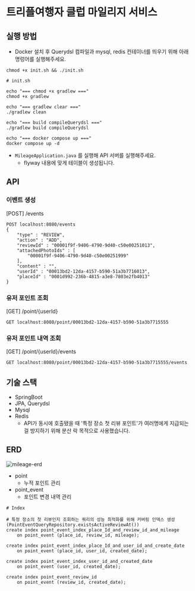 # 트리플여행자 클럽 마일리지 서비스

## 실행 방법

- Docker 설치 후 Querydsl 컴파일과 mysql, redis 컨테이너를 띄우기 위해 아래 명렁어를 실행해주세요.


```
chmod +x init.sh && ./init.sh
```


```
# init.sh

echo "=== chmod +x gradlew ==="
chmod +x gradlew

echo "=== gradlew clear ==="
./gradlew clean

echo "=== build compileQuerydsl ==="
./gradlew build compileQuerydsl

echo "=== docker compose up ==="
docker compose up -d
```
- `MileageApplication.java` 를 실행해 API 서버를 실행해주세요.
  - flyway 내용에 맞게 테이블이 생성됩니다.

## API

### 이벤트 생성
[POST] /events
```
POST localhost:8080/events
{
    "type" : "REVIEW",
    "action" : "ADD",
    "reviewId" : "00001f9f-9406-4790-9d40-c50e00251013",
    "attachedPhotoIds" : [
        "00001f9f-9406-4790-9d40-c50e00251999"
    ],
    "content" : "",
    "userId" : "00013bd2-12da-4157-b590-51a3b7716013",
    "placeId" : "0001d992-236b-4815-a3e8-7803e2fb4013"
}
```

### 유저 포인트 조회
[GET] /point/{userId}
```
GET localhost:8080/point/00013bd2-12da-4157-b590-51a3b7715555
```

### 유저 포인트 내역 조회
[GET] /point/{userId}/events
```
GET localhost:8080/point/00013bd2-12da-4157-b590-51a3b7715555/events
```

## 기술 스택
- SpringBoot
- JPA, Querydsl
- Mysql
- Redis
  - API가 동시에 호출됐을 때 '특정 장소 첫 리뷰 포인트'가 여러명에게 지급되는걸 방지하기 위해 분산 락 목적으로 사용했습니다.

## ERD
![mileage-erd](https://user-images.githubusercontent.com/53700256/177005373-5bc50b7b-af99-4e32-aadf-2ba2de702dd6.png)

- point
  - 누적 포인트 관리
- point_event
  - 포인트 변경 내역 관리

```
# Index

# 특정 장소의 첫 리뷰인지 조회하는 쿼리의 성능 최적화를 위해 커버링 인덱스 생성 (PointEventQueryRepository.existsActiveReviewAt())
create index point_event_index_place_Id_and_review_id_and_mileage
    on point_event (place_id, review_id, mileage);

create index point_event_index_place_Id_and_user_id_and_create_date
    on point_event (place_id, user_id, created_date);

create index point_event_index_user_id_and_created_date
    on point_event (user_id, created_date);

create index point_event_review_id
    on point_event (review_id, created_date);
```

